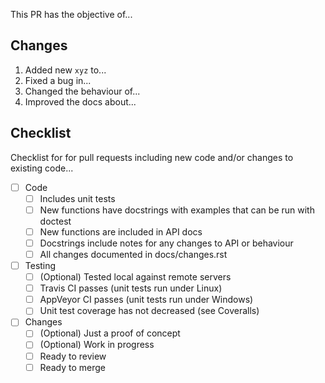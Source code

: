 
This PR has the objective of...

## Changes

1. Added new `xyz` to...
2. Fixed a bug in...
3. Changed the behaviour of...
4. Improved the docs about...

## Checklist

Checklist for for pull requests including new code and/or changes to existing code...

* [ ] Code
  * [ ] Includes unit tests
  * [ ] New functions have docstrings with examples that can be run with doctest
  * [ ] New functions are included in API docs
  * [ ] Docstrings include notes for any changes to API or behaviour
  * [ ] All changes documented in docs/changes.rst
* [ ] Testing
  * [ ] \(Optional) Tested local against remote servers
  * [ ] Travis CI passes (unit tests run under Linux)
  * [ ] AppVeyor CI passes (unit tests run under Windows)
  * [ ] Unit test coverage has not decreased (see Coveralls)
* [ ] Changes
  * [ ] \(Optional) Just a proof of concept
  * [ ] \(Optional) Work in progress
  * [ ] Ready to review
  * [ ] Ready to merge
